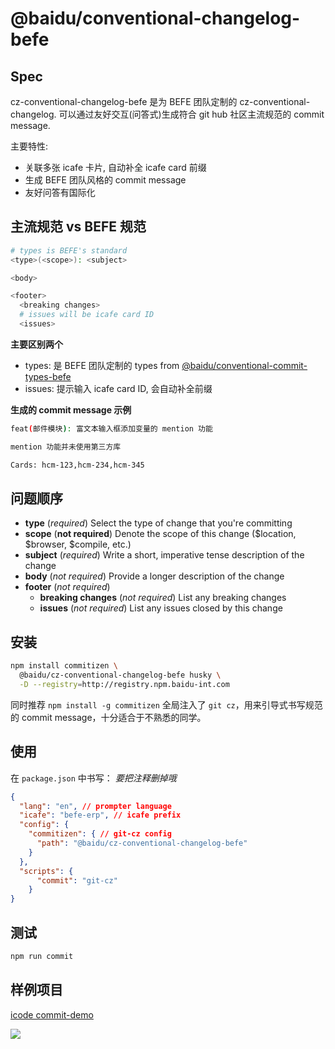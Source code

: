 # @baidu/conventional-changelog-befe

## Spec
cz-conventional-changelog-befe 是为 BEFE 团队定制的 cz-conventional-changelog.
可以通过友好交互(问答式)生成符合 git hub 社区主流规范的 commit message.

主要特性:
- 关联多张 icafe 卡片, 自动补全 icafe card 前缀
- 生成 BEFE 团队风格的 commit message
- 友好问答有国际化

## 主流规范 vs BEFE 规范
```bash
# types is BEFE's standard
<type>(<scope>): <subject>

<body>

<footer>
  <breaking changes>
  # issues will be icafe card ID
  <issues>
```

**主要区别两个**
- types: 是 BEFE 团队定制的 types from [@baidu/conventional-commit-types-befe](http://gitlab.baidu.com/be-fe/conventional-commit-types-befe)
- issues: 提示输入 icafe card ID, 会自动补全前缀

**生成的 commit message 示例**
```bash
feat(邮件模块): 富文本输入框添加变量的 mention 功能

mention 功能并未使用第三方库

Cards: hcm-123,hcm-234,hcm-345
```

## 问题顺序
- **type** (*required*)
  Select the type of change that you're committing
- **scope** (**not required**)
  Denote the scope of this change ($location, $browser, $compile, etc.)
- **subject** (*required*)
  Write a short, imperative tense description of the change
- **body** (*not required*)
  Provide a longer description of the change
- **footer** (*not required*)
  - **breaking changes** (*not required*)
    List any breaking changes
  - **issues** (*not required*)
    List any issues closed by this change


## 安装

```bash
npm install commitizen \
  @baidu/cz-conventional-changelog-befe husky \
  -D --registry=http://registry.npm.baidu-int.com
```

同时推荐 `npm install -g commitizen`
全局注入了 `git cz`，用来引导式书写规范的 commit message，十分适合于不熟悉的同学。

## 使用

在 `package.json` 中书写：
*要把注释删掉哦*
```json
{
  "lang": "en", // prompter language
  "icafe": "befe-erp", // icafe prefix
  "config": { 
    "commitizen": { // git-cz config
      "path": "@baidu/cz-conventional-changelog-befe"
    }
  },
  "scripts": {
      "commit": "git-cz"
    }
}
```

## 测试
```bash
npm run commit
```



## 样例项目
[icode commit-demo](http://icode.baidu.com/repos/baidu/personal-code/commit-demo)

![](http://pik.internal.baidu.com/2018/08/28/3bc2ed84279fec04149e9bf3adc013c2.png)


